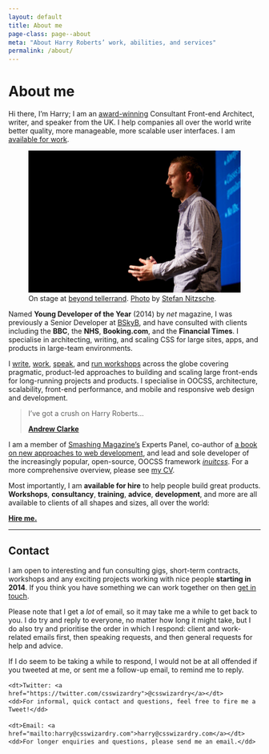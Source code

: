 ```yaml
---
layout: default
title: About me
page-class: page--about
meta: "About Harry Roberts’ work, abilities, and services"
permalink: /about/
---
```


# About me

Hi there, I’m Harry; I am an [award-winning](https://thenetawards.com/)
Consultant Front-end Architect, writer, and speaker from the UK. I help
companies all over the world write better quality, more manageable, more
scalable user interfaces. I am [available for
work](mailto:harry@csswizardry.com?subject=Let%E2%80%99s%20work%20together).

<figure>
  <img src="/img/content/me.jpg" alt="">
  <figcaption>
      On stage at <a href="http://2013.beyondtellerrand.com/">beyond tellerrand</a>.
      <a href="http://www.flickr.com/photos/stn1978/8899790026/">Photo</a> by
      <a href="https://twitter.com/stn1978">Stefan Nitzsche</a>.
  </figcaption>
</figure>

Named <b>Young Developer of the Year</b> (2014) by <cite>net</cite> magazine,
I was previously a Senior Developer at [BSkyB](http://en.wikipedia.org/wiki/BSkyB),
and have consulted with clients including the <b>BBC</b>, the <b>NHS</b>,
<b>Booking.com</b>, and the <b>Financial Times</b>. I specialise in
architecting, writing, and scaling CSS for large sites, apps, and products in
large-team environments.

I [write](http://csswizardry.com/2013/12/i-wrote-part-of-a-book/),
[work](http://csswizardry.com/work/),
[speak](https://speakerdeck.com/csswizardry), and [run
workshops](http://csswizardry.com/speaking/) across the globe covering
pragmatic, product-led approaches to building and scaling large front-ends for
long-running projects and products. I specialise in OOCSS, architecture,
scalability, front-end performance, and mobile and responsive web
design and development.

<blockquote>
    <p>I’ve got a crush on Harry Roberts…</p>
    <b class="source"><a href="http://unfinished.bz/11">Andrew Clarke</a></b>
</blockquote>

I am a member of [Smashing Magazine’s](http://www.smashingmagazine.com/) Experts
Panel, co-author of [a book on new approaches to web
development](http://www.smashingmagazine.com/smashing-book-4-new-perspectives/),
and lead and sole developer of the increasingly popular, open-source, OOCSS
framework [<cite>inuitcss</cite>](http://twitter.com/inuitcss). For a more
comprehensive overview, please see [my CV](http://csswizardry.com/csscv/).

Most importantly, I am <strong>available for hire</strong> to help people build
great products. <b>Workshops</b>, <b>consultancy</b>, <b>training</b>,
<b>advice</b>, <b>development</b>, and more are all available to clients of all
shapes and sizes, all over the world:

<a href="/work/" class="btn  btn--full  btn--large  btn--secondary"><strong>Hire
me.</strong></a>

---

## Contact

I am open to interesting and fun consulting gigs, short-term contracts,
workshops and any exciting projects working with nice people **starting in
2014**. If you think you have something we can work together on then [get in
touch](mailto:harry@csswizardry.com).

Please note that I get a _lot_ of email, so it may take me a while to get back
to you. I do try and reply to everyone, no matter how long it might take, but I
do also try and prioritise the order in which I respond: client and work-related
emails first, then speaking requests, and then general requests for help and
advice.

If I do seem to be taking a while to respond, I would not be at all offended if
you tweeted at me, or sent me a follow-up email, to remind me to reply.

<dl>

    <dt>Twitter: <a href="https://twitter.com/csswizardry">@csswizardry</a></dt>
    <dd>For informal, quick contact and questions, feel free to fire me a
    Tweet!</dd>

    <dt>Email: <a href="mailto:harry@csswizardry.com">harry@csswizardry.com</a></dt>
    <dd>For longer enquiries and questions, please send me an email.</dd>

</dl>
